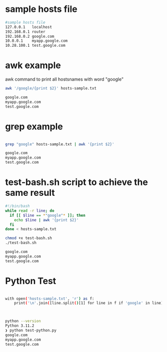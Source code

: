 # sample hosts file

```bash
#sample hosts file
127.0.0.1   localhost
192.168.0.1 router
192.168.0.2 google.com
10.0.0.1    myapp.google.com
10.28.100.1 test.google.com
```

# awk example
awk command to print all hostsnames with word "google"

```bash
awk '/google/{print $2}' hosts-sample.txt

google.com
myapp.google.com
test.google.com

```
# grep example

```bash

grep "google" hosts-sample.txt | awk '{print $2}'

google.com
myapp.google.com
test.google.com

```
# test-bash.sh script to achieve the same result

```bash
#!/bin/bash
while read -r line; do
  if [[ $line == *"google"* ]]; then
    echo $line | awk '{print $2}'
  fi
done < hosts-sample.txt

chmod +x test-bash.sh
./test-bash.sh 

google.com
myapp.google.com
test.google.com

```
# Python Test 

```bash

with open('hosts-sample.txt', 'r') as f:
    print('\n'.join([line.split()[1] for line in f if 'google' in line]))
    
```

```bash

python --version
Python 3.11.2
❯ python test-python.py
google.com
myapp.google.com
test.google.com

```